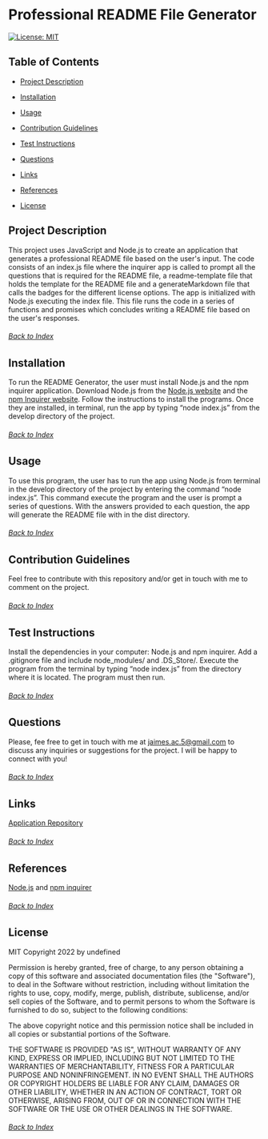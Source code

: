
# Professional README File Generator
[![License: MIT](https://img.shields.io/badge/License-MIT-yellow.svg)](https://opensource.org/licenses/MIT)

## Table of Contents
- [Project Description](#Project-Description)

- [Installation](#Installation)

- [Usage](#Usage)

- [Contribution Guidelines](#Contribution-Guidelines)

- [Test Instructions](#Test-Instructions)

- [Questions](#Questions)

- [Links](#Links)

- [References](#References)

- [License](#License)

## Project Description
This project uses JavaScript and Node.js to create an application that generates a professional README file based on the user's input. The code consists of an index.js file where the inquirer app is called to prompt all the questions that is required for the README file, a readme-template file that holds the template for the README file and a generateMarkdown file that calls the badges for the different license options. The app is initialized with Node.js executing the index file. This file runs the code in a series of functions and promises which concludes writing a README file based on the user's responses.
###### [Back to Index](#Table-of-Contents)


## Installation
To run the README Generator, the user must install Node.js and the npm inquirer application. Download Node.js from the [Node.js website](https://nodejs.org/en/) and the [npm Inquirer website](https://www.npmjs.com/package/inquirer). Follow the instructions to install the programs. Once they are installed, in terminal, run the app by typing “node index.js” from the develop directory of the project.
###### [Back to Index](#Table-of-Contents)
	

## Usage
To use this program, the user has to run the app using Node.js from terminal in the develop directory of the project by entering the command “node index.js”. This command execute the program and the user is prompt a series of questions. With the answers provided to each question, the app will generate the README file with in the dist directory.
###### [Back to Index](#Table-of-Contents)
	

## Contribution Guidelines
Feel free to contribute with this repository and/or get in touch with me to comment on the project.
###### [Back to Index](#Table-of-Contents)
	

## Test Instructions
Install the dependencies in your computer: Node.js and npm inquirer. Add a .gitignore file and include node_modules/ and .DS_Store/. Execute the program from the terminal by typing “node index.js” from the directory where it is located. The program must then run.
###### [Back to Index](#Table-of-Contents)
	

## Questions
Please, fee free to get in touch with me at jaimes.ac.5@gmail.com to discuss any inquiries or suggestions for the project. I will be happy to connect with you!
###### [Back to Index](#Table-of-Contents)
	

## Links
[Application Repository](https://github.com/AlexJCturbo/readme-generator)
###### [Back to Index](#Table-of-Contents)


## References
[Node.js](https://nodejs.org/en/) and [npm inquirer](https://www.npmjs.com/package/inquirer)
###### [Back to Index](#Table-of-Contents)
	

## License
MIT
Copyright 2022 by undefined

Permission is hereby granted, free of charge, to any person obtaining a copy of this software and associated documentation files (the "Software"), to deal in the Software without restriction, including without limitation the rights to use, copy, modify, merge, publish, distribute, sublicense, and/or sell copies of the Software, and to permit persons to whom the Software is furnished to do so, subject to the following conditions:

The above copyright notice and this permission notice shall be included in all copies or substantial portions of the Software.

THE SOFTWARE IS PROVIDED "AS IS", WITHOUT WARRANTY OF ANY KIND, EXPRESS OR IMPLIED, INCLUDING BUT NOT LIMITED TO THE WARRANTIES OF MERCHANTABILITY, FITNESS FOR A PARTICULAR PURPOSE AND NONINFRINGEMENT. IN NO EVENT SHALL THE AUTHORS OR COPYRIGHT HOLDERS BE LIABLE FOR ANY CLAIM, DAMAGES OR OTHER LIABILITY, WHETHER IN AN ACTION OF CONTRACT, TORT OR OTHERWISE, ARISING FROM, OUT OF OR IN CONNECTION WITH THE SOFTWARE OR THE USE OR OTHER DEALINGS IN THE SOFTWARE.
###### [Back to Index](#Table-of-Contents)
